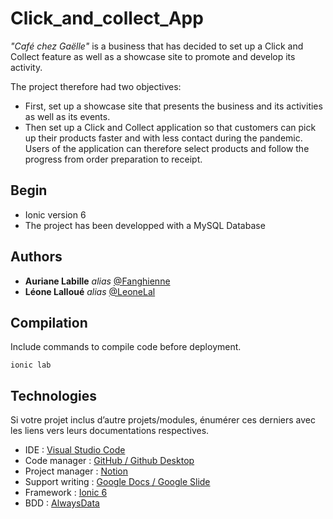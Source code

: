 # Click_and_collect_App
*"Café chez Gaëlle"* is a business that has decided to set up a Click and Collect feature as well as a showcase site to promote and develop its activity.

The project therefore had two objectives:
- First, set up a showcase site that presents the business and its activities as well as its events.
- Then set up a Click and Collect application so that customers can pick up their products faster and with less contact during the pandemic. Users of the application can therefore select products and follow the progress from order preparation to receipt.

## Begin
- Ionic version 6
- The project has been developped with a MySQL Database

## Authors
- **Auriane Labille**  _alias_  [@Fanghienne](https://github.com/Fanghienne)
- **Léone Lalloué**  _alias_  [@LeoneLal](https://github.com/LeoneLal)

## Compilation
Include commands to compile code before deployment.

    ionic lab

## Technologies
Si votre projet inclus d’autre projets/modules, énumérer ces derniers avec les liens vers leurs documentations respectives.
 - IDE : [Visual Studio Code](https://code.visualstudio.com/) 
 - Code manager : [GitHub / Github Desktop](https://github.com/) 
 - Project manager : [Notion](https://www.notion.so/product)
 - Support writing : [Google Docs / Google Slide](https://www.google.com/intl/fr-CA/docs/about/)
 - Framework : [Ionic 6](https://ionicframework.com/docs) 
 - BDD : [AlwaysData](https://www.alwaysdata.com/fr/) 